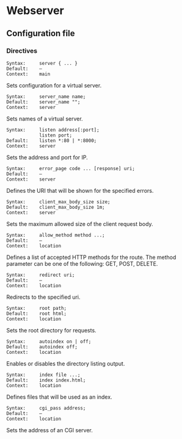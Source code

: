 # Webserver

## Configuration file

### Directives

```
Syntax:     server { ... }
Default:    —
Context:    main
```
Sets configuration for a virtual server.

```
Syntax:     server_name name;
Default:    server_name "";
Context:    server
```
Sets names of a virtual server.

```
Syntax:     listen address[:port];
            listen port;
Default:    listen *:80 | *:8000;
Context:    server
```
Sets the address and port for IP.

```
Syntax:     error_page code ... [response] uri;
Default:    —
Context:    server
```
Defines the URI that will be shown for the specified errors.

```
Syntax:     client_max_body_size size;
Default:    client_max_body_size 1m;
Context:    server
```
Sets the maximum allowed size of the client request body.

```
Syntax:     allow_method method ...;
Default:    —
Context:    location
```
Defines a list of accepted HTTP methods for the route. 
The method parameter can be one of the following: GET, POST, DELETE.

```
Syntax:     redirect uri;
Default:    —
Context:    location
```
Redirects to the specified uri.

```
Syntax:     root path;
Default:    root html;
Context:    location
```
Sets the root directory for requests.

```
Syntax:     autoindex on | off;
Default:    autoindex off;
Context:    location
```
Enables or disables the directory listing output.

```
Syntax:     index file ...;
Default:    index index.html;
Context:    location
```
Defines files that will be used as an index.

```
Syntax:     cgi_pass address;
Default:    —
Context:    location
```
Sets the address of an CGI server.
